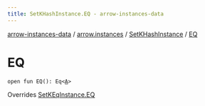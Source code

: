 ```yaml
---
title: SetKHashInstance.EQ - arrow-instances-data
---
```


[arrow-instances-data](../../index.html) / [arrow.instances](../index.html) / [SetKHashInstance](index.html) / [EQ](./-e-q.html)

# EQ

`open fun EQ(): Eq<`[`A`](index.html#A)`>`

Overrides [SetKEqInstance.EQ](../-set-k-eq-instance/-e-q.html)

